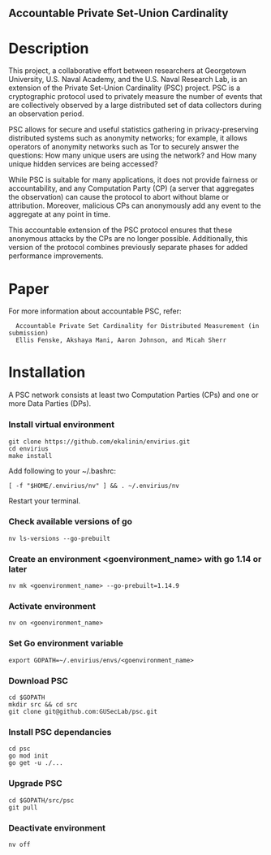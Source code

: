 ## Accountable Private Set-Union Cardinality

# Description

This project, a collaborative effort between researchers at Georgetown University, U.S. Naval Academy, and the U.S. Naval Research Lab, is an extension of the Private Set-Union Cardinality (PSC) project. PSC is a cryptographic protocol used to privately measure the number of events that are collectively observed by a large distributed set of data collectors during an observation period.

PSC allows for secure and useful statistics gathering in privacy-preserving distributed systems such as anonymity networks; for example, it allows operators of anonymity networks such as Tor to securely answer the questions: How many unique users are using the network? and How many unique hidden services are being accessed?

While PSC is suitable for many applications, it does not provide fairness or accountability, and any Computation Party (CP) (a server that aggregates the observation) can cause the protocol to abort without blame or attribution. Moreover, malicious CPs can anonymously add any event to the aggregate at any point in time.

This accountable extension of the PSC protocol ensures that these anonymous attacks by the CPs are no longer possible. Additionally, this version of the protocol combines previously separate phases for added performance improvements.

# Paper

For more information about accountable PSC, refer:

```
  Accountable Private Set Cardinality for Distributed Measurement (in submission)
  Ellis Fenske, Akshaya Mani, Aaron Johnson, and Micah Sherr
```

# Installation

A PSC network consists at least two Computation Parties (CPs) and one or more Data Parties (DPs). 

### Install virtual environment

    git clone https://github.com/ekalinin/envirius.git
    cd envirius
    make install

Add following to your ~/.bashrc:

    [ -f "$HOME/.envirius/nv" ] && . ~/.envirius/nv

Restart your terminal.

### Check available versions of go

    nv ls-versions --go-prebuilt

### Create an environment <goenvironment_name> with go 1.14 or later

    nv mk <goenvironment_name> --go-prebuilt=1.14.9

### Activate environment

    nv on <goenvironment_name>

### Set Go environment variable

    export GOPATH=~/.envirius/envs/<goenvironment_name>

### Download PSC

    cd $GOPATH
    mkdir src && cd src
    git clone git@github.com:GUSecLab/psc.git

### Install PSC dependancies

    cd psc
    go mod init
    go get -u ./...

### Upgrade PSC

    cd $GOPATH/src/psc
    git pull

### Deactivate environment

    nv off
